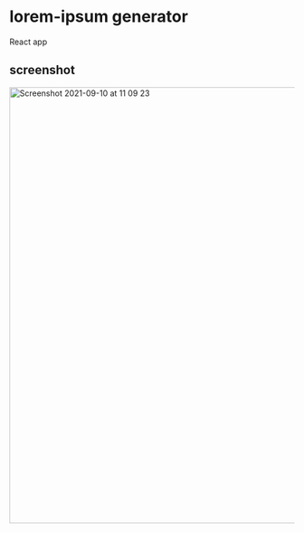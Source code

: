 

# lorem-ipsum generator

React app

## screenshot

<img width="771" alt="Screenshot 2021-09-10 at 11 09 23" src="https://user-images.githubusercontent.com/40551978/132875842-6e48f173-0ca0-4245-bc70-a117fa134d0e.png">
